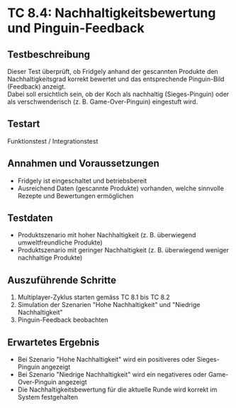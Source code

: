 # TC 8.4: Nachhaltigkeitsbewertung und Pinguin-Feedback

## Testbeschreibung
Dieser Test überprüft, ob Fridgely anhand der gescannten Produkte den Nachhaltigkeitsgrad korrekt bewertet und das entsprechende Pinguin-Bild (Feedback) anzeigt.  
Dabei soll ersichtlich sein, ob der Koch als nachhaltig (Sieges-Pinguin) oder als verschwenderisch (z. B. Game-Over-Pinguin) eingestuft wird.

## Testart
Funktionstest / Integrationstest

## Annahmen und Voraussetzungen
- Fridgely ist eingeschaltet und betriebsbereit
- Ausreichend Daten (gescannte Produkte) vorhanden, welche sinnvolle Rezepte und Bewertungen ermöglichen

## Testdaten
- Produktszenario mit hoher Nachhaltigkeit (z. B. überwiegend umweltfreundliche Produkte)  
- Produktszenario mit geringer Nachhaltigkeit (z. B. überwiegend weniger nachhaltige Produkte)

## Auszuführende Schritte
1. Multiplayer-Zyklus starten gemäss TC 8.1 bis TC 8.2
2. Simulation der Szenarien "Hohe Nachhaltigkeit" und "Niedrige Nachhaltigkeit"
3. Pinguin-Feedback beobachten

## Erwartetes Ergebnis
- Bei Szenario "Hohe Nachhaltigkeit" wird ein positiveres oder Sieges-Pinguin angezeigt
- Bei Szenario "Niedrige Nachhaltigkeit" wird ein negativeres oder Game-Over-Pinguin angezeigt
- Die Nachhaltigkeitsbewertung für die aktuelle Runde wird korrekt im System festgehalten